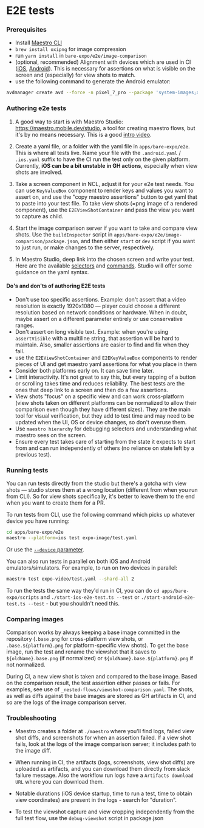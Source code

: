 # E2E tests

### Prerequisites

- Install [Maestro CLI](https://maestro.mobile.dev/docs/getting-started/installation)
- `brew install oxipng` for image compression
- run `yarn install` in `bare-expo/e2e/image-comparison`
- (optional, recommended) Alignment with devices which are used in CI ([iOS](https://github.com/expo/expo/blob/051a306ce7c5b875f7398450e5aeec2e52e313ae/apps/bare-expo/scripts/start-ios-e2e-test.ts#L18), [Android](https://github.com/expo/expo/blob/051a306ce7c5b875f7398450e5aeec2e52e313ae/.github/actions/use-android-emulator/action.yml#L48)). This is necessary for assertions on what is visible on the screen and (especially) for view shots to match.
- use the following command to generate the Android emulator:

```bash
avdmanager create avd --force -n pixel_7_pro --package 'system-images;android-36;google_apis;x86_64' --device pixel_7_pro
```

### Authoring e2e tests

1. A good way to start is with Maestro Studio: https://maestro.mobile.dev/studio, a tool for creating maestro flows, but it's by no means necessary. This is a good [intro video](https://www.youtube.com/watch?v=E7qwFwo_nu0&list=TLGG53BUjw5zwMAwODA5MjAyNQ).

2. Create a yaml file, or a folder with the yaml file in `apps/bare-expo/e2e`. This is where all tests live. Name your file with the `.android.yaml` / `.ios.yaml` suffix to have the CI run the test only on the given platform. Currently, **iOS can be a bit unstable in GH actions**, especially when view shots are involved.

3. Take a screen component in NCL, adjust it for your e2e test needs. You can use `KeyValueBox` component to render keys and values you want to assert on, and use the "copy maestro assertions" button to get yaml that to paste into your test file. To take view shots (=png image of a rendered component), use the `E2EViewShotContainer` and pass the view you want to capture as child.

4. Start the image comparison server if you want to take and compare view shots. Use the `buildInspector` script in `apps/bare-expo/e2e/image-comparison/package.json`, and then either `start` or `dev` script if you want to just run, or make changes to the server, respectively.

5. In Maestro Studio, deep link into the chosen screen and write your test. Here are the available [selectors](https://docs.maestro.dev/api-reference/selectors) and [commands](https://docs.maestro.dev/api-reference/commands). Studio will offer some guidance on the yaml syntax.

#### Do's and don'ts of authoring E2E tests

- Don't use too specific assertions. Example: don't assert that a video resolution is exactly 1920x1080 — player could choose a different resolution based on network conditions or hardware. When in doubt, maybe assert on a different parameter entirely or use conservative ranges.
- Don't assert on long visible text. Example: when you're using `assertVisible` with a multiline string, that assertion will be hard to maintain. Also, smaller assertions are easier to find and fix when they fail.
- use the `E2EViewShotContainer` and `E2EKeyValueBox` components to render pieces of UI and get maestro yaml assertions for what you place in them
- Consider both platforms early on. It can save time later.
- Limit interactivity. It's not great to say this, but every tapping of a button or scrolling takes time and reduces reliability. The best tests are the ones that deep link to a screen and then do a few assertions.
- View shots "focus" on a specific view and can work cross-platform (view shots taken on different platforms can be normalized to allow their comparison even though they have different sizes). They are the main tool for visual verification, but they add to test time and may need to be updated when the UI, OS or device changes, so don't overuse them.
- Use `maestro hierarchy` for debugging selectors and understanding what maestro sees on the screen.
- Ensure every test takes care of starting from the state it expects to start from and can run independently of others (no reliance on state left by a previous test).

### Running tests

You can run tests directly from the studio but there's a gotcha with view shots — studio stores them at a wrong location (different from when you run from CLI). So for view shots specifically, it's better to leave them to the end when you want to create them for a PR.

To run tests from CLI, use the following command which picks up whatever device you have running:

```bash
cd apps/bare-expo/e2e
maestro --platform=ios test expo-image/test.yaml
```

Or use the [`--device` parameter](https://docs.maestro.dev/advanced/specify-a-device#obtain-the-device-identifier).

You can also run tests in parallel on both iOS and Android emulators/simulators. For example, to run on two devices in parallel:

```bash
maestro test expo-video/test.yaml --shard-all 2
```

To run the tests the same way they'd run in CI, you can do `cd apps/bare-expo/scripts` and `./start-ios-e2e-test.ts --test` or `./start-android-e2e-test.ts --test` - but you shouldn't need this.

### Comparing images

Comparison works by always keeping a base image committed in the repository (`.base.png` for cross-platform view shots, or `.base.${platform}.png` for platform-specific view shots). To get the base image, run the test and rename the viewshot that it saves to `${oldName}.base.png` (if normalized) or `${oldName}.base.${platform}.png` if not normalized.

During CI, a new view shot is taken and compared to the base image. Based on the comparison result, the test assertion either passes or fails. For examples, see use of `_nested-flows/viewshot-comparison.yaml`.
The shots, as well as diffs against the base images are stored as GH artifacts in CI, and so are the logs of the image comparison server.

### Troubleshooting

- Maestro creates a folder at `./maestro` where you'll find logs, failed view shot diffs, and screenshots for when an assertion failed. If a view shot fails, look at the logs of the image comparison server; it includes path to the image diff.

- When running in CI, the artifacts (logs, screenshots, view shot diffs) are uploaded as artifacts, and you can download them directly from slack failure message. Also the workflow run logs have a `Artifacts download URL` where you can download them.

- Notable durations (iOS device startup, time to run a test, time to obtain view coordinates) are present in the logs - search for "duration".

- To test the viewshot capture and view cropping independently from the full test flow, use the `debug-viewshot` script in package.json
